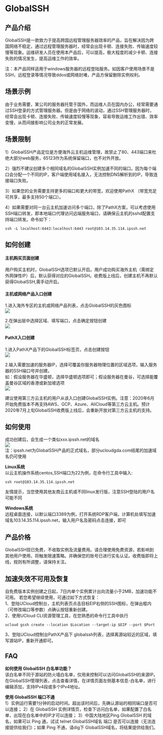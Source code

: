 # GlobalSSH


## 产品介绍

GlobalSSH是一款致力于提高跨国远程管理服务器效率的产品，旨在解决因为跨国网络不稳定，通过远程管理服务器时，经常会出现卡顿、连接失败、传输速度较慢等现象。运维研发人员在使用本产品后，可以提高，极大程度的减少卡顿、连接失败的情况发生，提高运维工作的效率。  

注：本产品同样适用于windows服务器的远程登陆服务。如因客户使用场景不是SSH，远程登录等情况导致ddos或网络封堵，产品方保留删除实例权利。

## 场景示例

由于业务需要，某公司的服务器托管于国外，而运维人员在国内办公，经常需要通过SSH登录的方式管理服务器。但是由于网络的波动，通过SSH管理服务器时，经常会出现卡顿、连接失败、传输速度较慢等现象，容易导致运维工作出错、效率变慢，从而间接影响公司业务的正常发展。


## 场景限制
1）GlobalSSH产品定位是方便海外云主机运维管理，故禁止了80、443端口来杜绝大部分web服务，65123作为系统保留端口，也不对外开放。

2）强烈不建议创建多个相同域名的GlobalSSH实例加速不同的端口。因为每个端口会分配一个不同的IP，客户端使用域名接入，无法控制DNS解析到的IP，导致连接端口失败。

3）如果您的业务需要支持更多的端口和更大的带宽，欢迎使用PathX （带宽充足可共享，最多支持50个端口）。

4）如果需要对同一台云主机加速访问多个端口，除了PathX方案，可以考虑使用SSH端口转发，即本地端口代理访问远端服务端口，请确保云主机的sshd配置支持端口转发。命令如下：
```
ssh -L localhost:6443:localhost:6443 root@103.14.35.114.ipssh.net
```

## 如何创建

#### 主机购买页面创建

用户购买主机时，GlobalSSH选项已默认开启。用户成功购买海外主机（需绑定外网弹性IP）后，默认获得对应的GlobalSSH。收费版上线后，创建主机不再默认获得GlobalSSH,需手动开启。

#### 主机或网络产品入口创建

1.进入海外专区的主机或网络产品列表，点击GlobalSSH的灰色图标  
![](/images/gs_20181030135909.png)

2.在弹出层中选择区域、填写端口，点击确定按钮创建  
![](/images/gs_20181030140116.png)

#### PathX入口创建

1.进入PathX产品下的GlobalSSH标签页，点击创建按钮  
![](/images/gs_20180911121635.png)

2.输入需要加速的服务器IP，选择可覆盖你服务器物理位置的区域选项，输入服务器的SSH端口号并创建。  
如：假设服务器在华盛顿，选择华盛顿选项即可；假设服务器在曼谷，可选择能覆盖曼谷区域的香港或新加坡选项  
![](/images/gs_20181030115750.png)

建议使用第三方云主机的用户从该入口创建GlobalSSH实例。注意：2020年6月开始免费版本不再支持AWS、GCP、Azure、AliCloud等第三方云主机。预计2020年7月上旬GlobalSSH收费版上线后，会重新开放对第三方云主机的支持。

## 如何使用

成功创建后，会生成一个类似xxx.ipssh.net的域名  
![](/images/gs_20180823151312.png)  
注：ipssh.net为GlobalSSH产品的正式域名，部分ucloudgda.com结尾的加速域名仍可使用  

**Linux系统**  
以云主机操作系统centos,SSH端口为22为例，在命令行工具中输入:  
```
ssh root@103.14.35.114.ipssh.net
```

友情提示，当您使用其他友商云主机或不同linux发行版，注意SSH登陆的用户名可能不同

**Windows系统**  
远程桌面连接，以默认端口3389为例，打开系统RDP客户端，计算机处填写加速域名103.14.35.114.ipssh.net，输入用户名及密码点击连接，即可

## 产品价格

GlobalSSH现已免费，不收取实例及流量费用。请合理使用免费资源，若影响到其他用户使用，将触发限速策略。并确保您的账号已进行实名认证。收费版即将上线，规则有所调整，请保持关注。

## 加速失效不可用及恢复

自免费版本实例创建之日起，7日内单个实例累计出向流量小于2MB，加速功能不可用。 若您希望继续使用，可通过如下方式恢复：  
1、登陆UCloud控制台，主机列表页点击目标EIP右侧的SSH图标，在弹出框内（可修改端口等参数）点确认按钮重新创建。  
2、使用UCloud CLI资源管理工具，在您熟悉的命令行工具中执行 
```
ucloud gssh create --location $Location --target-ip $EIP --port $Port
```
3、登陆UCloud控制台PathX产品下 globalssh列表，选择离源站较近的区域，填写源站IP，重新开通即可。

## FAQ

**如何使用 GlobalSSH 白名单功能？**  
该白名单不同于源站的防火墙白名单，仅用来控制可以访问GlobalSSH的来源IP。在GlobalSSH管理列表，点击查看详情，在详情页面左侧基本信息-白名单，进行编辑添加，支持IPv4段或多个IPv4地址。

**使用 GlobalSSH 端口不通**   
1）实例运行需要1分钟的启动时间。超出该时间后，先确认源站的相同端口是否可以连接；
2）在 GlobalSSH 实例详情页，检查下访问白名单，如果配置了白名单，出现在白名单中的IP才可以连接；
3）中国大陆地区Ping GlobalSSH 的域名，如果可以 Ping 通，试试 telnet GlobalSSH域名 端口 是否可以连接（无法连接提供给我们）；如果 Ping 不通，请dig下 GlobalSSH域名，将结果提供给我们。


